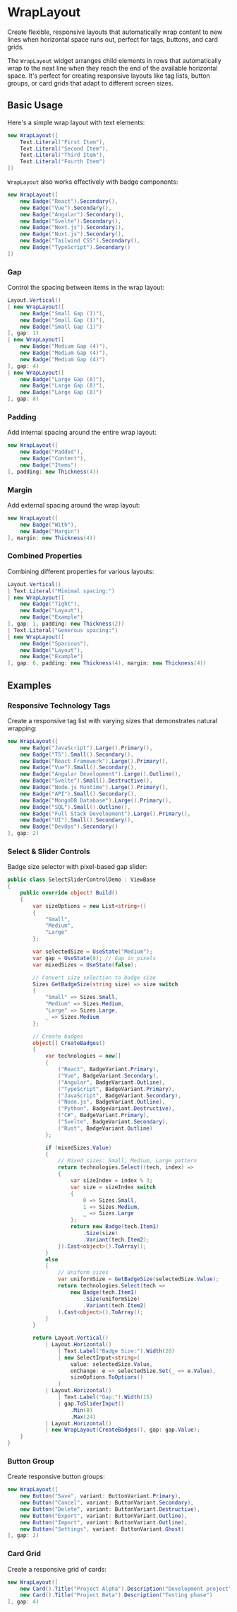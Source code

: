 # WrapLayout

<Ingress>
Create flexible, responsive layouts that automatically wrap content to new lines when horizontal space runs out, perfect for tags, buttons, and card grids.
</Ingress>

The `WrapLayout` widget arranges child elements in rows that automatically wrap to the next line when they reach the end of the available horizontal space. It's perfect for creating responsive layouts like tag lists, button groups, or card grids that adapt to different screen sizes.

## Basic Usage

Here's a simple wrap layout with text elements:

```csharp demo-tabs ivy-bg
new WrapLayout([
    Text.Literal("First Item"),
    Text.Literal("Second Item"), 
    Text.Literal("Third Item"),
    Text.Literal("Fourth Item")
])
```

`WrapLayout` also works effectively with badge components:

```csharp demo-tabs ivy-bg
new WrapLayout([
    new Badge("React").Secondary(),
    new Badge("Vue").Secondary(),
    new Badge("Angular").Secondary(),
    new Badge("Svelte").Secondary(),
    new Badge("Next.js").Secondary(),
    new Badge("Nuxt.js").Secondary(),
    new Badge("Tailwind CSS").Secondary(),
    new Badge("TypeScript").Secondary()
])
```

### Gap

Control the spacing between items in the wrap layout:

```csharp demo-tabs ivy-bg
Layout.Vertical()
| new WrapLayout([
    new Badge("Small Gap (1)"),
    new Badge("Small Gap (1)"),
    new Badge("Small Gap (1)")
], gap: 1)
| new WrapLayout([
    new Badge("Medium Gap (4)"),
    new Badge("Medium Gap (4)"), 
    new Badge("Medium Gap (4)")
], gap: 4)
| new WrapLayout([
    new Badge("Large Gap (8)"),
    new Badge("Large Gap (8)"),
    new Badge("Large Gap (8)")
], gap: 8)
```

### Padding

Add internal spacing around the entire wrap layout:

```csharp demo-tabs ivy-bg
new WrapLayout([
    new Badge("Padded"),
    new Badge("Content"),
    new Badge("Items")
], padding: new Thickness(4))
```

### Margin

Add external spacing around the wrap layout:

```csharp demo-tabs ivy-bg
new WrapLayout([
    new Badge("With"),
    new Badge("Margin")
], margin: new Thickness(4))
```

### Combined Properties

Combining different properties for various layouts:

```csharp demo-tabs ivy-bg
Layout.Vertical()
| Text.Literal("Minimal spacing:")
| new WrapLayout([
    new Badge("Tight"),
    new Badge("Layout"),
    new Badge("Example")
], gap: 1, padding: new Thickness(2))
| Text.Literal("Generous spacing:")
| new WrapLayout([
    new Badge("Spacious"),
    new Badge("Layout"), 
    new Badge("Example")
], gap: 6, padding: new Thickness(4), margin: new Thickness(4))
```

<WidgetDocs Type="Ivy.WrapLayout" SourceUrl="https://github.com/Ivy-Interactive/Ivy-Framework/blob/main/Ivy/Widgets/Layouts/WrapLayout.cs"/>

## Examples

### Responsive Technology Tags

Create a responsive tag list with varying sizes that demonstrates natural wrapping:

```csharp demo-tabs ivy-bg
new WrapLayout([
    new Badge("JavaScript").Large().Primary(),
    new Badge("TS").Small().Secondary(),
    new Badge("React Framework").Large().Primary(),
    new Badge("Vue").Small().Secondary(),
    new Badge("Angular Development").Large().Outline(),
    new Badge("Svelte").Small().Destructive(),
    new Badge("Node.js Runtime").Large().Primary(),
    new Badge("API").Small().Secondary(),
    new Badge("MongoDB Database").Large().Primary(),
    new Badge("SQL").Small().Outline(),
    new Badge("Full Stack Development").Large().Primary(),
    new Badge("UI").Small().Secondary(),
    new Badge("DevOps").Secondary()
], gap: 2)
```

### Select & Slider Controls

Badge size selector with pixel-based gap slider:

```csharp demo-tabs
public class SelectSliderControlDemo : ViewBase
{
    public override object? Build()
    {
        var sizeOptions = new List<string>()
        {
            "Small",
            "Medium", 
            "Large"
        };

        var selectedSize = UseState("Medium");
        var gap = UseState(8); // Gap in pixels
        var mixedSizes = UseState(false);

        // Convert size selection to badge size
        Sizes GetBadgeSize(string size) => size switch
        {
            "Small" => Sizes.Small,
            "Medium" => Sizes.Medium,
            "Large" => Sizes.Large,
            _ => Sizes.Medium
        };

        // Create badges
        object[] CreateBadges()
        {
            var technologies = new[] 
            { 
                ("React", BadgeVariant.Primary),
                ("Vue", BadgeVariant.Secondary),
                ("Angular", BadgeVariant.Outline),
                ("TypeScript", BadgeVariant.Primary),
                ("JavaScript", BadgeVariant.Secondary),
                ("Node.js", BadgeVariant.Outline),
                ("Python", BadgeVariant.Destructive),
                ("C#", BadgeVariant.Primary),
                ("Svelte", BadgeVariant.Secondary),
                ("Rust", BadgeVariant.Outline)
            };

            if (mixedSizes.Value)
            {
                // Mixed sizes: Small, Medium, Large pattern
                return technologies.Select((tech, index) =>
                {
                    var sizeIndex = index % 3;
                    var size = sizeIndex switch
                    {
                        0 => Sizes.Small,
                        1 => Sizes.Medium,
                        _ => Sizes.Large
                    };
                    return new Badge(tech.Item1)
                        .Size(size)
                        .Variant(tech.Item2);
                }).Cast<object>().ToArray();
            }
            else
            {
                // Uniform sizes
                var uniformSize = GetBadgeSize(selectedSize.Value);
                return technologies.Select(tech => 
                    new Badge(tech.Item1)
                        .Size(uniformSize)
                        .Variant(tech.Item2)
                ).Cast<object>().ToArray();
            }
        }

        return Layout.Vertical()
            | Layout.Horizontal()
                | Text.Label("Badge Size:").Width(20)
                | new SelectInput<string>(
                    value: selectedSize.Value,
                    onChange: e => selectedSize.Set(_ => e.Value),
                    sizeOptions.ToOptions()
                )
            | Layout.Horizontal()
                | Text.Label("Gap:").Width(15)
                | gap.ToSliderInput()
                    .Min(0)
                    .Max(24)
            | Layout.Horizontal()
            | new WrapLayout(CreateBadges(), gap: gap.Value);
    }
}
```

### Button Group

Create responsive button groups:

```csharp demo-tabs ivy-bg
new WrapLayout([
    new Button("Save", variant: ButtonVariant.Primary),
    new Button("Cancel", variant: ButtonVariant.Secondary),
    new Button("Delete", variant: ButtonVariant.Destructive),
    new Button("Export", variant: ButtonVariant.Outline),
    new Button("Import", variant: ButtonVariant.Outline),
    new Button("Settings", variant: ButtonVariant.Ghost)
], gap: 2)
```

### Card Grid

Create a responsive grid of cards:

```csharp demo-tabs ivy-bg
new WrapLayout([
    new Card().Title("Project Alpha").Description("Development project"),
    new Card().Title("Project Beta").Description("Testing phase")
], gap: 4)
```
